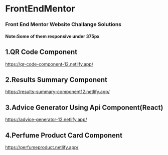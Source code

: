 # FrontEndMentor

### Front End Mentor Website Challange Solutions

#### Note:Some of them responsive under 375px

## 1.QR Code Component

https://qr-code-component-12.netlify.app/

## 2.Results Summary Component

https://results-summary-component12.netlify.app/

## 3.Advice Generator Using Api Component(React)

https://advice-generator-12.netlify.app/

## 4.Perfume Product Card Component

https://perfumeproduct.netlify.app/
